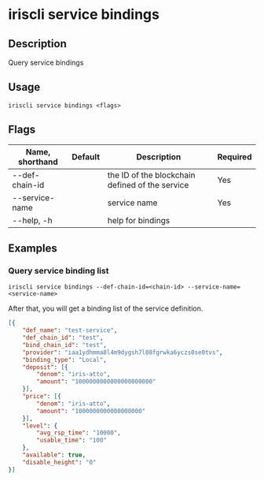 # iriscli service bindings

## Description

Query service bindings

## Usage

```
iriscli service bindings <flags>
```

## Flags

| Name, shorthand | Default                    | Description                                                         | Required |
| --------------- | -------------------------- | ------------------------------------------------------------------- | -------- |
| --def-chain-id  |                            | the ID of the blockchain defined of the service            | Yes      |
| --service-name  |                            | service name                                               | Yes      |
| --help, -h      |                            | help for bindings                                                   |          |

## Examples

### Query service binding list

```shell
iriscli service bindings --def-chain-id=<chain-id> --service-name=<service-name>
```

After that, you will get a binding list of the service definition.

```json
[{
	"def_name": "test-service",
	"def_chain_id": "test",
	"bind_chain_id": "test",
	"provider": "iaa1ydhmma8l4m9dygsh7l08fgrwka6yczs0se0tvs",
	"binding_type": "Local",
	"deposit": [{
		"denom": "iris-atto",
		"amount": "1000000000000000000000"
	}],
	"price": [{
		"denom": "iris-atto",
		"amount": "1000000000000000000"
	}],
	"level": {
		"avg_rsp_time": "10000",
		"usable_time": "100"
	},
	"available": true,
	"disable_height": "0"
}]
```